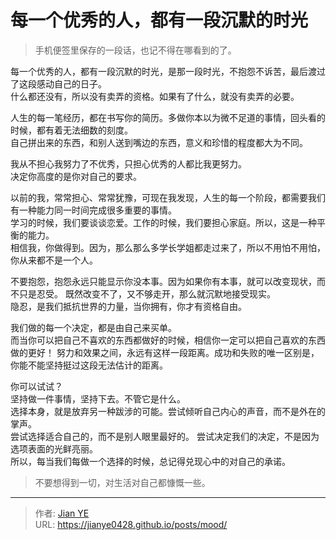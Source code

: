 # 每一个优秀的人，都有一段沉默的时光


> 手机便签里保存的一段话，也记不得在哪看到的了。

每一个优秀的人，都有一段沉默的时光，是那一段时光，不抱怨不诉苦，最后渡过了这段感动自己的日子。  
什么都还没有，所以没有卖弄的资格。如果有了什么，就没有卖弄的必要。

人生的每一笔经历，都在书写你的简历。多做你本以为微不足道的事情，回头看的时候，都有着无法细数的刻度。  
自己拼出来的东西，和别人送到嘴边的东西，意义和珍惜的程度都大为不同。

我从不担心我努力了不优秀，只担心优秀的人都比我更努力。  
决定你高度的是你对自己的要求。

以前的我，常常担心、常常犹豫，可现在我发现，人生的每一个阶段，都需要我们有一种能力同一时间完成很多重要的事情。  
学习的时候，我们要谈谈恋爱。工作的时候，我们要担心家庭。所以，这是一种平衡的能力。  
相信我，你做得到。因为，那么那么多学长学姐都走过来了，所以不用怕不用怕，你从来都不是一个人。

不要抱怨，抱怨永远只能显示你没本事。因为如果你有本事，就可以改变现状，而不只是忍受。
既然改变不了，又不够走开，那么就沉默地接受现实。  
隐忍，是我们抵抗世界的力量，当你拥有，你才有资格自由。

我们做的每一个决定，都是由自己来买单。  
而当你可以把自己不喜欢的东西都做好的时候，相信你一定可以把自己喜欢的东西做的更好！
努力和效果之间，永远有这样一段距离。成功和失败的唯一区别是，你能不能坚持挺过这段无法估计的距离。

你可以试试？  
坚持做一件事情，坚持下去。不管它是什么。  
选择本身，就是放弃另一种跋涉的可能。尝试倾听自己内心的声音，而不是外在的掌声。  
尝试选择适合自己的，而不是别人眼里最好的。 尝试决定我们的决定，不是因为选项表面的光鲜亮丽。  
所以，每当我们每做一个选择的时候，总记得兑现心中的对自己的承诺。

> 不要想得到一切，对生活对自己都慷慨一些。


---

> 作者: [Jian YE](https://github.com/jianye0428)  
> URL: https://jianye0428.github.io/posts/mood/  

